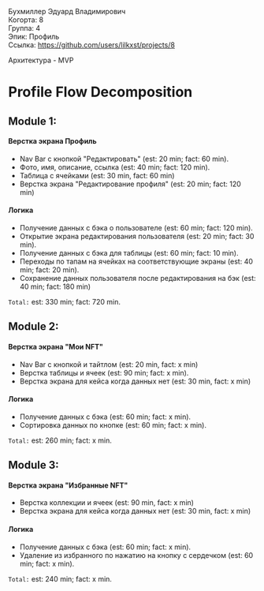 Бухмиллер Эдуард Владимирович
<br /> Когорта: 8
<br /> Группа: 4
<br /> Эпик: Профиль
<br /> Ссылка: https://github.com/users/lilkxst/projects/8

Архитектура - MVP

# Profile Flow Decomposition

## Module 1:

#### Верстка экрана Профиль
- Nav Bar с кнопкой "Редактировать" (est: 20 min; fact: 60 min).
- Фото, имя, описание, ссылка (est: 40 min; fact: 120 min).
- Таблица с ячейками (est: 30 min, fact: 60 min)
- Верстка экрана "Редактирование профиля" (est: 20 min; fact: 120 min)

#### Логика
- Получение данных с бэка о пользователе (est: 60 min; fact: 120 min).
- Открытие экрана редактирования пользователя (est: 20 min; fact: 30 min).
- Получение данных с бэка для таблицы (est: 60 min; fact: 10 min).
- Переходы по тапам на ячейках на соответствующие экраны (est: 40 min; fact: 20 min).
- Сохранение данных пользователя после редактирования на бэк (est: 40 min; fact: 180 min)

`Total:` est: 330 min; fact: 720 min.


## Module 2:
#### Верстка экрана "Мои NFT"  
- Nav Bar с кнопкой и тайтлом (est: 20 min, fact: x min)
- Верстка таблицы и ячеек (est: 90 min; fact: x min).
- Верстка экрана для кейса когда данных нет (est: 30 min, fact: x min)

#### Логика
- Получение данных с бэка (est: 60 min; fact: x min).
- Сортировка данных по кнопке (est: 60 min; fact: x min).

`Total:` est: 260 min; fact: x min.

## Module 3:
#### Верстка экрана "Избранные NFT"   
- Верстка коллекции и ячеек (est: 90 min, fact: x min)
- Верстка экрана для кейса когда данных нет (est: 30 min, fact: x min)

#### Логика
- Получение данных с бэка (est: 60 min; fact: x min).
- Удаление из избранного по нажатию на кнопку с сердечком (est: 60 min; fact: x min).

`Total:` est: 240 min; fact: x min.
